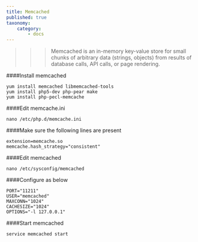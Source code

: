 ```yaml
---
title: Memcached
published: true
taxonomy:
    category:
        - docs
---
```


>>>Memcached is an in-memory key-value store for small chunks of arbitrary data (strings, objects) from results of database calls, API calls, or page rendering.

####Install memcached

	yum install memcached libmemcached-tools
	yum install php5-dev php-pear make
	yum install php-pecl-memcache
    
####Edit memcache.ini

	nano /etc/php.d/memcache.ini

####Make sure the following lines are present

	extension=memcache.so
	memcache.hash_strategy="consistent"

####Edit memcached

	nano /etc/sysconfig/memcached
    
####Configure as below

	PORT="11211"
	USER="memcached"
	MAXCONN="1024"
	CACHESIZE="1024"
	OPTIONS="-l 127.0.0.1"

####Start memcached

	service memcached start
